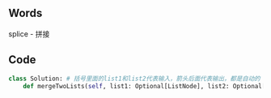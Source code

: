 ## Words
splice - 拼接

## Code
```python
class Solution: # 括号里面的list1和list2代表输入，箭头后面代表输出，都是自动的
    def mergeTwoLists(self, list1: Optional[ListNode], list2: Optional[ListNode]) -> Optional[ListNode]:
```
